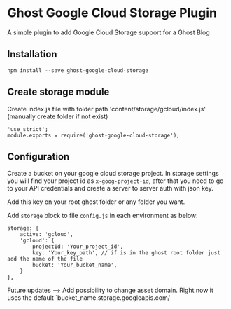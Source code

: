 # Ghost Google Cloud Storage Plugin
A simple plugin to add Google Cloud Storage support for a Ghost Blog

## Installation

    npm install --save ghost-google-cloud-storage

## Create storage module

Create index.js file with folder path 'content/storage/gcloud/index.js' (manually create folder if not exist)

    'use strict';
    module.exports = require('ghost-google-cloud-storage');

## Configuration

Create a bucket on your google cloud storage project. In storage settings you will find your project id as `x-goog-project-id`, after  that  you need to go to your API credentials and create a server to server auth with json key. 

Add this key on your root ghost folder or any folder you want.

Add `storage` block to file `config.js` in each environment as below:

    storage: {
        active: 'gcloud',
        'gcloud': {
            projectId: 'Your_project_id',
            key: 'Your_key_path', // if is in the ghost root folder just add the name of the file
            bucket: 'Your_bucket_name',
        }
    },

Future updates -->
Add possibility to change asset domain. Right now it uses the default  `bucket_name.storage.googleapis.com/